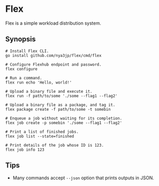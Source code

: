 # Flex

Flex is a simple workload distribution system.

## Synopsis


```
# Install Flex CLI.
go install github.com/nya3jp/flex/cmd/flex

# Configure Flexhub endpoint and password.
flex configure

# Run a command.
flex run echo 'Hello, world!'

# Upload a binary file and execute it.
flex run -f path/to/some './some --flag1 --flag2'

# Upload a binary file as a package, and tag it.
flex package create -f path/to/some -t somebin

# Enqueue a job without waiting for its completion.
flex job create -p somebin './some --flag1 --flag2'

# Print a list of finished jobs.
flex job list --state=finished

# Print details of the job whose ID is 123.
flex job info 123
```

## Tips

- Many commands accept `--json` option that prints outputs in JSON.
